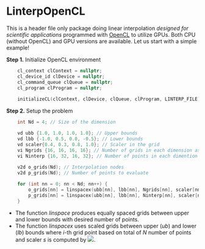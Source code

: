 # LinterpOpenCL

This is a header file only package doing linear interpolation *designed for scientific applications* programmed with [OpenCL](https://www.khronos.org/opencl/) to utilize GPUs. Both CPU (without OpenCL) and GPU versions are available. Let us start with a simple example!



**Step 1.** Initialize OpenCL environment
```cpp
    cl_context clContext = nullptr;
    cl_device_id clDevice = nullptr;
    cl_command_queue clQueue = nullptr;
    cl_program clProgram = nullptr;
    
    initializeCL(clContext, clDevice, clQueue, clProgram, LINTERP_FILE); // LINTERP_FILE: path to `linterp_ext.cl'
```

**Step 2.** Setup the problem
```cpp
    int Nd = 4; // Size of the dimension

    vd ubb {1.0, 1.0, 1.0, 1.0}; // Upper bounds
    vd lbb {-1.0, 0.5, 0.0, -0.5}; // Lower bounds
    vd scaler{0.4, 0.3, 0.8, 1.0}; // Scaler in the grid
    vi Ngrids {16, 16, 16, 16}; // Number of grids in each dimension as interpolation nodes
    vi Ninterp {16, 32, 16, 32}; // Number of points in each dimention to interpolate
    
    v2d o_grids(Nd); // Interpolation nodes
    v2d p_grids(Nd); // Number of points to evaluate

    for (int nn = 0; nn < Nd; nn++) {
        o_grids[nn] = linspacex(ubb[nn], lbb[nn], Ngrids[nn], scaler[nn]); // linspacex 
        p_grids[nn] = linspacex(ubb[nn], lbb[nn], Ninterp[nn], scaler[nn]);
    }
```
* The function *linspace* produces equally spaced grids between upper and lower bounds with desired number of points.
* The function *linspacex* uses scaled grids between upper (*ub*) and lower (*lb*) bounds where *i*-th grid point based on total of *N* number of points and scaler *s* is computed by <img src="https://render.githubusercontent.com/render/math?math=lb %2B (ub - lb) \left( \frac{i-1}{N-1} \right)^{1.0/s}">.
